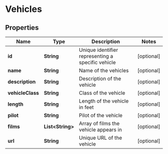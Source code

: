 
# Vehicles

## Properties
Name | Type | Description | Notes
------------ | ------------- | ------------- | -------------
**id** | **String** | Unique identifier representing a specific vehicle |  [optional]
**name** | **String** | Name of the vehicles |  [optional]
**description** | **String** | Description of the vehicle |  [optional]
**vehicleClass** | **String** | Class of the vehicle |  [optional]
**length** | **String** | Length of the vehicle in feet |  [optional]
**pilot** | **String** | Pilot of the vehicle |  [optional]
**films** | **List&lt;String&gt;** | Array of films the vehicle appears in |  [optional]
**url** | **String** | Unique URL of the vehicle |  [optional]



